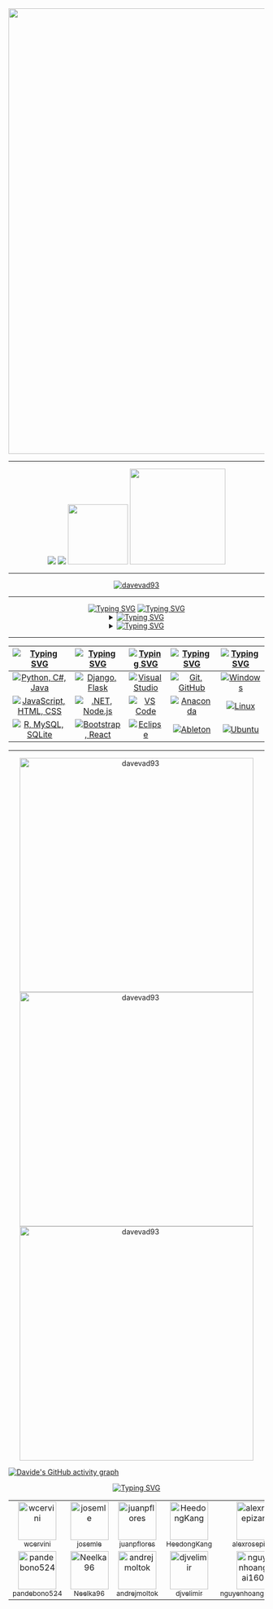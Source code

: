 <div align="center">
  <img src="assets/davevad93.gif" width=875>
  <hr>
  <a href="https://github.com/davevad93"><img src="https://komarev.com/ghpvc/?username=davevad93&color=brightgreen&style=for-the-badge&label=VISUALIZZAZIONI"/><a/>
  <a href="./LICENSE"><img src="https://img.shields.io/github/license/davevad93/davevad93?style=for-the-badge&color=brightgreen&label=LICENZA"/></a>
  <a href=README.md><img src="assets/en.svg" width=118></a>
  <a href=README.es.md><img src="assets/es.svg" width=188></a> 
  <hr>
  <p align="center"><a href="https://github.com/ryo-ma/github-profile-trophy"><img src="https://github-profile-trophy-davevad93s-projects.vercel.app/?username=davevad93&theme=matrix&rank=-B&column=-1" alt="davevad93"/></a></p>
</div>  

<hr>

<div align="center">
      <a href="https://git.io/typing-svg"><img src="https://readme-typing-svg.herokuapp.com?font=Fira+Code&size=28&duration=7000&pause=1000&color=00FF2B&center=true&vCenter=true&repeat=false&random=false&width=1000&lines=Su+di+me%3A" alt="Typing SVG"/></a>
      <a href="https://git.io/typing-svg"><img src="https://readme-typing-svg.herokuapp.com?font=Fira+Code&size=15&pause=1000&color=00FF2B&center=true&vCenter=true&multiline=true&repeat=false&random=false&width=1200&height=75&lines=Ex+DJ,+attualmente+sviluppatore+fullstack.+Fan+dell'heavy+metal+e+di+tutta+la+musica+previa+agli+anni+2000,+amante+della+storia.;“Chi+non+ricorda+il+passato+è+condannato+a+ripeterlo”." alt="Typing SVG" /></a>

  <details>
    <summary><a href="https://git.io/typing-svg"><img src="https://readme-typing-svg.herokuapp.com?font=Fira+Code&pause=1000&color=00FF2B&center=true&vCenter=true&multiline=true&repeat=false&random=false&width=850&lines=Repository Principali:" alt="Typing SVG" /></a></summary>
    
  <!--START_SECTION:top_repos-->
| 📁 Repository | ⭐ Stelle | 🔱 Forks |
| --- | --- | --- |
| [davevad93](https://github.com/davevad93/davevad93) | 46 | 21 |
| [rest-countries-django-app](https://github.com/davevad93/rest-countries-django-app) | 17 | 6 |
| [pass-gen](https://github.com/davevad93/pass-gen) | 11 | 5 |
| [drawdb](https://github.com/davevad93/drawdb) | 10 | 0 |
| [20_21_UT2-Actividades-3](https://github.com/davevad93/20_21_UT2-Actividades-3) | 7 | 0 |
<!--END_SECTION:top_repos-->
  
  </details>

  <details>
    <summary><a href="https://git.io/typing-svg"><img src="https://readme-typing-svg.demolab.com?font=Fira+Code&pause=1000&color=00FF2B&center=true&vCenter=true&multiline=true&repeat=false&random=false&width=850&lines=Attività+Recente+di+GitHub:" alt="Typing SVG" /></a></summary>
    
  <!--START_SECTION:activity-->
| Attività Recente |
| --- |
❌ Chiuso PR [#116](https://github.com/davevad93/pass-gen/pull/116) in [davevad93/pass-gen](https://github.com/davevad93/pass-gen/pull/116)
⬆️ Spinto [20 commit(s)](https://github.com/davevad93/jan/commits) in [davevad93/jan](https://github.com/davevad93/jan)
❌ Chiuso PR [#115](https://github.com/davevad93/pass-gen/pull/115) in [davevad93/pass-gen](https://github.com/davevad93/pass-gen/pull/115)
⭐ Aggiunto ai preferiti [lllyasviel/stable-diffusion-webui-forge](https://github.com/lllyasviel/stable-diffusion-webui-forge)
❌ Chiuso PR [#114](https://github.com/davevad93/pass-gen/pull/114) in [davevad93/pass-gen](https://github.com/davevad93/pass-gen/pull/114)
⬆️ Spinto [2 commit(s)](https://github.com/davevad93/drawdb/commits) in [davevad93/drawdb](https://github.com/davevad93/drawdb)
⬆️ Spinto [1 commit(s)](https://github.com/davevad93/drawdb/commits) in [davevad93/drawdb](https://github.com/davevad93/drawdb)
😎 Aperto PR [#522](https://github.com/drawdb-io/drawdb/pull/522) in [drawdb-io/drawdb](https://github.com/drawdb-io/drawdb/pull/522)
⬆️ Spinto [1 commit(s)](https://github.com/davevad93/drawdb/commits) in [davevad93/drawdb](https://github.com/davevad93/drawdb)
❌ Chiuso PR [#113](https://github.com/davevad93/pass-gen/pull/113) in [davevad93/pass-gen](https://github.com/davevad93/pass-gen/pull/113)
⬆️ Spinto [1 commit(s)](https://github.com/davevad93/drawdb/commits) in [davevad93/drawdb](https://github.com/davevad93/drawdb)
⬆️ Spinto [1 commit(s)](https://github.com/davevad93/drawdb/commits) in [davevad93/drawdb](https://github.com/davevad93/drawdb)
<!--END_SECTION:activity-->
  
  </details>
</div>

<hr>

| [![Typing SVG](https://readme-typing-svg.herokuapp.com?font=Fira+Code&size=25&pause=1000&color=00FF2B&center=true&vCenter=true&repeat=false&random=false&width=300&lines=Linguaggi)](https://git.io/typing-svg) | [![Typing SVG](https://readme-typing-svg.herokuapp.com?font=Fira+Code&size=25&pause=1000&color=00FF2B&center=true&vCenter=true&repeat=false&random=false&width=200&lines=Frameworks)](https://git.io/typing-svg) | [![Typing SVG](https://readme-typing-svg.herokuapp.com?font=Fira+Code&size=25&pause=1000&color=00FF2B&center=true&vCenter=true&repeat=false&random=false&width=200&lines=IDEs)](https://git.io/typing-svg) | [![Typing SVG](https://readme-typing-svg.herokuapp.com?font=Fira+Code&size=25&pause=1000&color=00FF2B&center=true&vCenter=true&repeat=false&random=false&width=200&lines=Strumenti)](https://git.io/typing-svg) | [![Typing SVG](https://readme-typing-svg.herokuapp.com?font=Fira+Code&size=25&pause=1000&color=00FF2B&center=true&vCenter=true&repeat=false&random=false&width=300&lines=Sistemi+Operativi)](https://git.io/typing-svg) |
| ----- | ---- | ---- | ---- | ---- |
| <div align="center"><a href="https://skillicons.dev"><img src="https://skillicons.dev/icons?i=py,cs,java" title="Python, C#, Java"/></a></div> | <div align="center"><a href="https://skillicons.dev"><img src="https://skillicons.dev/icons?i=django,flask" title="Django, Flask"/></a></div>| <div align="center"><a href="https://skillicons.dev"><img src="https://skillicons.dev/icons?i=visualstudio" title="Visual Studio"/></a></div> | <div align="center"><a href="https://skillicons.dev"><img src="https://skillicons.dev/icons?i=git,github" title="Git, GitHub"/></a></div> | <div align="center"><a href="https://skillicons.dev"><img src="https://skillicons.dev/icons?i=windows" title="Windows"/></a></div> |
| <div align="center"><a href="https://skillicons.dev"><img src="https://skillicons.dev/icons?i=js,html,css" title="JavaScript, HTML, CSS"/></a></div> | <div align="center"><a href="https://skillicons.dev"><img src="https://skillicons.dev/icons?i=dotnet,nodejs" title=".NET, Node.js"/></a></div> | <div align="center"><a href="https://skillicons.dev"><img src="https://skillicons.dev/icons?i=vscode" title="VS Code"/></a></div> | <div align="center"><a href="https://skillicons.dev"><img src="https://skillicons.dev/icons?i=anaconda" title="Anaconda"/></a></div> | <div align="center"><a href="https://skillicons.dev"><img src="https://skillicons.dev/icons?i=linux" title="Linux"/></a></div> |
| <div align="center"><a href="https://skillicons.dev"><img src="https://skillicons.dev/icons?i=r,mysql,sqlite" title="R, MySQL, SQLite"/></a></div> | <div align="center"><a href="https://skillicons.dev"><img src="https://skillicons.dev/icons?i=bootstrap,react" title="Bootstrap, React"/></a></div> | <div align="center"><a href="https://skillicons.dev"><img src="https://skillicons.dev/icons?i=eclipse" title="Eclipse"/></a></div> | <div align="center"><a href="https://skillicons.dev"><img src="https://skillicons.dev/icons?i=ableton" title="Ableton"/></a></div> | <div align="center"><a href="https://skillicons.dev"><img src="https://skillicons.dev/icons?i=ubuntu" title="Ubuntu"/></a></div> | 
     
<hr>

<div align="center">
  <a href="https://github.com/anuraghazra/github-readme-stats"><img src="https://github-readme-stats-davevad93s-projects.vercel.app/api/top-langs?username=davevad93&show_icons=true&layout=compact&langs_count=16&title_color=00FF2B&text_color=00FF2B&border_color=00FF2B&theme=chartreuse-dark&locale=it" alt="davevad93" width=460 /></a>
  <br>
  <a href="https://github.com/anuraghazra/github-readme-stats"><img src="https://github-readme-stats-davevad93s-projects.vercel.app/api?username=davevad93&show_icons=true&title_color=00FF2B&text_color=00FF2B&icon_color=00FF2B&border_color=00FF2B&theme=chartreuse-dark&locale=it&show=discussions_answered,prs_merged,reviews&include_all_commits=true" alt="davevad93" width=460 /></a>
  <br>
  <a href="https://github.com/DenverCoder1/github-readme-streak-stats"><img src="https://github-readme-streak-stats-davevad93s-projects.vercel.app/?user=davevad93&&border=00FF2B&stroke=00FF2B&ring=00FF2B&fire=00FF2B&currStreakNum=00FF2B&sideNums=00FF2B&currStreakLabel=00FF2B&sideLabels=00FF2B&dates=00FF2B&theme=chartreuse-dark&locale=it" alt="davevad93" width=460 /></a>
</div>

[![Davide's GitHub activity graph](https://github-readme-activity-graph.vercel.app/graph?username=davevad93&theme=github-compact&bg_color=000000&line=009A22&point=98FB98&color=00FF2B&title_color=00FF2B&area=true&custom_title=Grafico+dell'attività+GitHub+di+Davide+Presti)](https://github.com/ashutosh00710/github-readme-activity-graph)

<div align="center">
      <a href="https://git.io/typing-svg"><img src="https://readme-typing-svg.herokuapp.com?font=Fira+Code&size=28&duration=7000&pause=1000&color=00FF2B&center=true&vCenter=true&repeat=false&random=false&width=1000&lines=Top+seguaci%3A" alt="Typing SVG"/></a>
<!--START_SECTION:followers-->
<table>
  <tr><td align="center">
  <a href="https://github.com/wcervini">
    <img src="https://avatars.githubusercontent.com/u/51060" width="75px" alt="wcervini" />
    <br />
    <sub>wcervini</sub>
  </a>
</td>
<td align="center">
  <a href="https://github.com/josemle">
    <img src="https://avatars.githubusercontent.com/u/1214313" width="75px" alt="josemle" />
    <br />
    <sub>josemle</sub>
  </a>
</td>
<td align="center">
  <a href="https://github.com/juanpflores">
    <img src="https://avatars.githubusercontent.com/u/6200135" width="75px" alt="juanpflores" />
    <br />
    <sub>juanpflores</sub>
  </a>
</td>
<td align="center">
  <a href="https://github.com/HeedongKang">
    <img src="https://avatars.githubusercontent.com/u/6754440" width="75px" alt="HeedongKang" />
    <br />
    <sub>HeedongKang</sub>
  </a>
</td>
<td align="center">
  <a href="https://github.com/alexrosepizant">
    <img src="https://avatars.githubusercontent.com/u/7753376" width="75px" alt="alexrosepizant" />
    <br />
    <sub>alexrosepizant</sub>
  </a>
</td>
<td align="center">
  <a href="https://github.com/rationality23">
    <img src="https://avatars.githubusercontent.com/u/11854131" width="75px" alt="rationality23" />
    <br />
    <sub>rationality23</sub>
  </a>
</td>
<td align="center">
  <a href="https://github.com/diegovalemoreno">
    <img src="https://avatars.githubusercontent.com/u/15755827" width="75px" alt="diegovalemoreno" />
    <br />
    <sub>diegovalemoreno</sub>
  </a>
</td>
</tr>
<tr><td align="center">
  <a href="https://github.com/pandebono524">
    <img src="https://avatars.githubusercontent.com/u/16292334" width="75px" alt="pandebono524" />
    <br />
    <sub>pandebono524</sub>
  </a>
</td>
<td align="center">
  <a href="https://github.com/Neelka96">
    <img src="https://avatars.githubusercontent.com/u/20176164" width="75px" alt="Neelka96" />
    <br />
    <sub>Neelka96</sub>
  </a>
</td>
<td align="center">
  <a href="https://github.com/andrejmoltok">
    <img src="https://avatars.githubusercontent.com/u/20362038" width="75px" alt="andrejmoltok" />
    <br />
    <sub>andrejmoltok</sub>
  </a>
</td>
<td align="center">
  <a href="https://github.com/djvelimir">
    <img src="https://avatars.githubusercontent.com/u/20823832" width="75px" alt="djvelimir" />
    <br />
    <sub>djvelimir</sub>
  </a>
</td>
<td align="center">
  <a href="https://github.com/nguyenhoanghai1605">
    <img src="https://avatars.githubusercontent.com/u/21367266" width="75px" alt="nguyenhoanghai1605" />
    <br />
    <sub>nguyenhoanghai1605</sub>
  </a>
</td>
<td align="center">
  <a href="https://github.com/Abimomin">
    <img src="https://avatars.githubusercontent.com/u/22491475" width="75px" alt="Abimomin" />
    <br />
    <sub>Abimomin</sub>
  </a>
</td>
<td align="center">
  <a href="https://github.com/riadnwu">
    <img src="https://avatars.githubusercontent.com/u/29239672" width="75px" alt="riadnwu" />
    <br />
    <sub>riadnwu</sub>
  </a>
</td>
</tr>
</table>

<!--END_SECTION:followers-->

<!--
**davevad93/davevad93** is a ✨ _special_ ✨ repository because its `README.md` (this file) appears on your GitHub profile.

Here are some ideas to get you started:

- 🔭 I’m currently working on ...
- 🌱 I’m currently learning ...
- 👯 I’m looking to collaborate on ...
- 🤔 I’m looking for help with ...
- 💬 Ask me about ...
- 📫 How to reach me: ...
- 😄 Pronouns: ...
- ⚡ Fun fact: ...
-->

